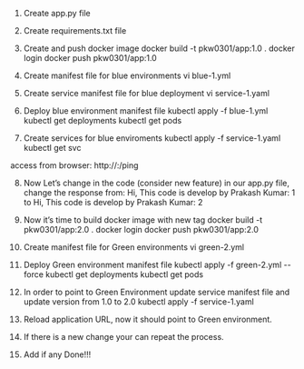 1. Create app.py file
2. Create requirements.txt file
3. Create and push docker image 
docker build -t pkw0301/app:1.0 .
docker login
docker push pkw0301/app:1.0

4. Create manifest file for blue environments
vi blue-1.yml
5. Create service manifest file for blue deployment
vi service-1.yaml

6. Deploy blue environment manifest file
kubectl apply -f blue-1.yml
kubectl get deployments
kubectl get pods

7. Create services for blue enviroments
kubectl apply -f service-1.yaml
kubectl get svc

access from browser: http://<K8s Master IP>:<NodePort Port>/ping


8. Now Let’s change in the code (consider new feature)
in our app.py file, change the response from: Hi, This code is develop by Prakash Kumar: 1
to Hi, This code is develop by Prakash Kumar: 2

9. Now it’s time to build docker image with new tag
docker build -t pkw0301/app:2.0 .
docker login
docker push pkw0301/app:2.0

10. Create manifest file for Green environments
vi green-2.yml

11. Deploy Green environment manifest file
kubectl apply -f green-2.yml --force
kubectl get deployments
kubectl get pods



12. In order to point to Green Environment update service manifest file and update version from 1.0 to 2.0
kubectl apply -f service-1.yaml

13. Reload application URL, now it should point to Green environment.
14. If there is a new change your can repeat the process.
15. Add if any
Done!!!
